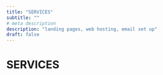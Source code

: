 ```yaml
---
title: "SERVICES"
subtitle: ""
# meta description
description: "landing pages, web hosting, email set up"
draft: false
---
```


# SERVICES